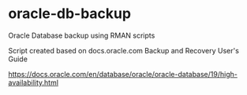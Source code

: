# oracle-db-backup
Oracle Database backup using RMAN scripts


Script created based on docs.oracle.com Backup and Recovery User's Guide

https://docs.oracle.com/en/database/oracle/oracle-database/19/high-availability.html
